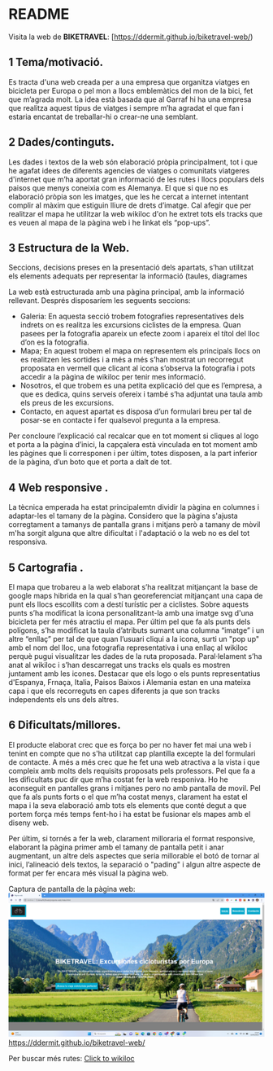 # README #

Visita la web de **BIKETRAVEL**: [https://ddermit.github.io/biketravel-web/)

## 1 Tema/motivació. 

Es tracta d'una web creada per a una empresa que organitza viatges en bicicleta per Europa o pel mon a llocs emblemàtics del mon de la bici, fet que m’agrada molt. La idea està basada que al Garraf hi ha una empresa que realitza aquest tipus de viatges i sempre m’ha agradat el que fan i estaria encantat de treballar-hi o crear-ne una semblant.

## 2 Dades/continguts. 

Les dades i textos de la web són elaboració pròpia principalment, tot i que he agafat idees de diferents agencies de viatges o comunitats viatgeres d'internet que m’ha aportat gran informació de les rutes i llocs populars dels paisos que menys coneixia com es Alemanya. El que si que no es elaboració pròpia son les imatges, que les he cercat a internet intentant complir al màxim que estiguin lliure de drets d’imatge.
Cal afegir que per realitzar el mapa he utilitzar la web wikiloc d'on he extret tots els tracks que es veuen al mapa de la pàgina web i he linkat els “pop-ups”.

## 3 Estructura de la Web. 
Seccions, decisions preses en la presentació dels apartats, s’han utilitzat els elements adequats per representar la informació (taules, diagrames

La web està estructurada amb una pàgina principal, amb la informació rellevant. Després disposaríem les seguents seccions: 
- Galeria: En aquesta secció trobem fotografies representatives dels indrets on es realitza les excursions ciclistes de la empresa. Quan pasees per la fotografia apareix un efecte zoom i apareix el títol del lloc d’on es la fotografia.
- Mapa; En aquest trobem el mapa on representem els principals llocs on es realitzen les sortides i a més a més s’han mostrat un recorregut proposata en vermell que clicant al icona s’observa la fotografia i pots accedir a la pàgina de wikiloc per tenir mes informació.
- Nosotros, el que trobem es una petita explicació del que es l’empresa, a que es dedica, quins serveis ofereix i també s’ha adjuntat una taula amb els preus de les excursions.
- Contacto, en aquest apartat es disposa d’un formulari breu per tal de posar-se en contacte i fer qualsevol pregunta a la empresa.

Per concloure l’explicació cal recalcar que en tot moment si cliques al logo et porta a la pàgina d’inici, la capçalera està vinculada en tot moment amb les pàgines que li corresponen i per últim, totes disposen, a la part inferior de la pàgina, d’un boto que et porta a dalt de tot.

## 4 Web responsive . 

La tècnica emperada ha estat principalemtn dividir la pàgina en columnes i adaptar-les el tamany de la pàgina. Considero que la pàgina s'ajusta corregtament a tamanys de pantalla grans i mitjans però a tamany de mòvil m'ha sorgit alguna que altre dificultat i l'adaptació o la web no es del tot responsiva.

## 5 Cartografia . 

El mapa que trobareu a la web elaborat s’ha realitzat mitjançant la base de google maps hibrida en la qual s’han georeferenciat mitjançant una capa de punt els llocs escollits com a destí turístic per a ciclistes. Sobre aquests punts s’ha modificat la icona personalitzant-la amb una imatge svg d'una bicicleta per fer més atractiu el mapa. Per últim pel que fa als punts dels polígons, s’ha modificat la taula d’atributs sumant una columna “imatge” i un altre “enllaç” per tal de que quan l’usuari cliqui a la icona, surti un "pop up" amb el nom del lloc, una fotografia representativa i una enllaç al wikiloc perquè pugui visualitzar les dades de la ruta proposada.
Paral·lelament s’ha anat al wikiloc i s’han descarregat uns tracks els quals es mostren juntament amb les icones.
Destacar que els logo o els punts representatius d'Espanya, Frnaça, Italia, Paisos Baixos i Alemania estan en una mateixa capa i que els recorreguts en capes diferents ja que son tracks independents els uns dels altres. 

## 6 Dificultats/millores. 

El producte elaborat crec que es força bo per no haver fet mai una web i tenint en compte que no s'ha utilitzat cap plantilla excepte la del formulari de contacte. A més a més crec que he fet una web atractiva a la vista i que compleix amb molts dels requisits proposats pels professors. 
Pel que fa a les dificultats puc dir que m’ha costat fer la web responiva. Ho he aconseguit en pantalles grans i mitjanes pero no amb pantalla de movil. 
Pel que fa als punts forts o el que m’ha costat menys, clarament ha estat el mapa i la seva elaboració amb tots els elements que conté degut a que portem força més temps fent-ho i ha estat be fusionar els mapes amb el diseny web.

Per últim, si tornés a fer la web, clarament milloraria el format responsive, elaborant la pàgina primer amb el tamany de pantalla petit i anar augmentant, un altre dels aspectes que seria millorable el botó de tornar al inici, l’alineació dels textos, la separació o "pading" i algun altre aspecte de format per fer encara més visual la pàgina web.



Captura de pantalla de la pàgina web:
![Una imatge d'exemple](./images/web.png "Logo Title Text 1")
https://ddermit.github.io/biketravel-web/

Per buscar més rutes: 
[Click to wikiloc](https://ca.wikiloc.com)
